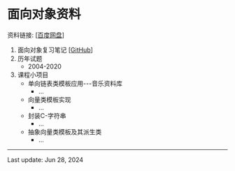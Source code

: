 # 面向对象资料
资料链接: [[百度网盘](https://pan.baidu.com/s/1X_mEVtk_Rz5fIPK29kBFlQ?pwd=ni3b)]


1. 面向对象复习笔记 [[GitHub](https://github.com/Amadeus-1048/Course-Review/blob/main/%E9%9D%A2%E5%90%91%E5%AF%B9%E8%B1%A1%E7%A8%8B%E5%BA%8F%E8%AE%BE%E8%AE%A1/%E9%9D%A2%E5%90%91%E5%AF%B9%E8%B1%A1%E5%A4%8D%E4%B9%A0%E7%AC%94%E8%AE%B0.md)]
2. 历年试题
    - 2004-2020
3. 课程小项目
    - 单向链表类模板应用---音乐资料库
        - ...
    - 向量类模板实现
        - ...
    - 封装C-字符串
        - ...
    - 抽象向量类模板及其派生类
        - ...

---
Last update: Jun 28, 2024